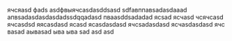 ячсяasd
фads
asdфвыячсasdasddsasd
sdfавппавsadasdaaad
апвsadasdasdasdadssdqqadasd
пваasddsadadad
ясsad
ясчasd
чсячсasd
ячсasdsd
яясasdasd
ясasd
ясasdasdasd
ячсsadasdasd
ясчasdasdasd
ячс
ваsad
аываsad
ыва
ыва
sad
asd
asd
